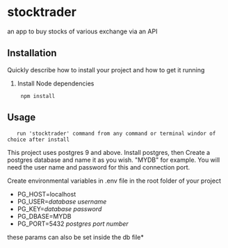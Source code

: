 # stocktrader
an app to buy stocks of various exchange via an API


## Installation

Quickly describe how to install your project and how to get it running

1. Install Node dependencies

        npm install
  

## Usage
 
       run 'stocktrader' command from any command or terminal windor of choice after install

This project uses postgres 9 and above. Install postgres, then Create a postgres database and name it as you wish. "MYDB" for example. You will need the user name and password for this and connection port.

Create environmental variables in .env file in the root folder of your project

* PG_HOST=localhost
* PG_USER=*database username*
* PG_KEY=*database password*
* PG_DBASE=MYDB
* PG_PORT=5432 *postgres port number*
  
these params can also be set inside the db file*

